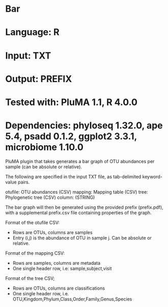 # Bar
# Language: R
# Input: TXT
# Output: PREFIX
# Tested with: PluMA 1.1, R 4.0.0
# Dependencies: phyloseq 1.32.0, ape 5.4, psadd 0.1.2, ggplot2 3.3.1, microbiome 1.10.0

PluMA plugin that takes generates a bar graph of OTU abundances per sample (can be absolute or relative).

The following are specified in the input TXT file, as tab-delimited keyword-value pairs.

otufile: OTU abundances (CSV)
mapping: Mapping table (CSV)
tree: Phylogenetic tree (CSV)
column: (STRING)

The bar graph will then be generated using the provided prefix (prefix.pdf), with a supplemental prefix.csv file containing properties of the graph.

Format of the otufile CSV:
- Rows are OTUs, columns are samples
- Entry (i,j) is the abundance of OTU in sample j.  Can be absolute or relative.

Format of the mapping CSV:
- Rows are samples, columns are metadata
- One single header row, i.e: sample,subject,visit

Format of the tree CSV;
- Rows are OTUs, columns are classifications
- One single header row, i.e. OTU,Kingdom,Phylum,Class,Order,Family,Genus,Species

